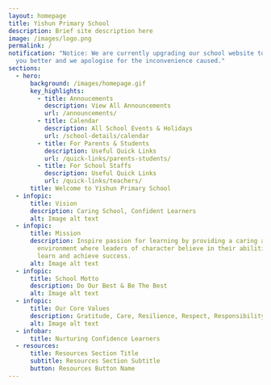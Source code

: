 ```yaml
---
layout: homepage
title: Yishun Primary School
description: Brief site description here
image: /images/logo.png
permalink: /
notification: "Notice: We are currently upgrading our school website to serve
  you better and we apologise for the inconvenience caused."
sections:
  - hero:
      background: /images/homepage.gif
      key_highlights:
        - title: Annoucements
          description: View All Announcements
          url: /announcements/
        - title: Calendar
          description: All School Events & Holidays
          url: /school-details/calendar
        - title: For Parents & Students
          description: Useful Quick Links
          url: /quick-links/parents-students/
        - title: For School Staffs
          description: Useful Quick Links
          url: /quick-links/teachers/
      title: Welcome to Yishun Primary School
  - infopic:
      title: Vision
      description: Caring School, Confident Learners
      alt: Image alt text
  - infopic:
      title: Mission
      description: Inspire passion for learning by providing a caring and nurturing
        environment where leaders of character believe in their abilities to
        learn and achieve success.
      alt: Image alt text
  - infopic:
      title: School Motto
      description: Do Our Best & Be The Best
      alt: Image alt text
  - infopic:
      title: Our Core Values
      description: Gratitude, Care, Resilience, Respect, Responsibility & Integrity
      alt: Image alt text
  - infobar:
      title: Nurturing Confidence Learners
  - resources:
      title: Resources Section Title
      subtitle: Resources Section Subtitle
      button: Resources Button Name
---
```

